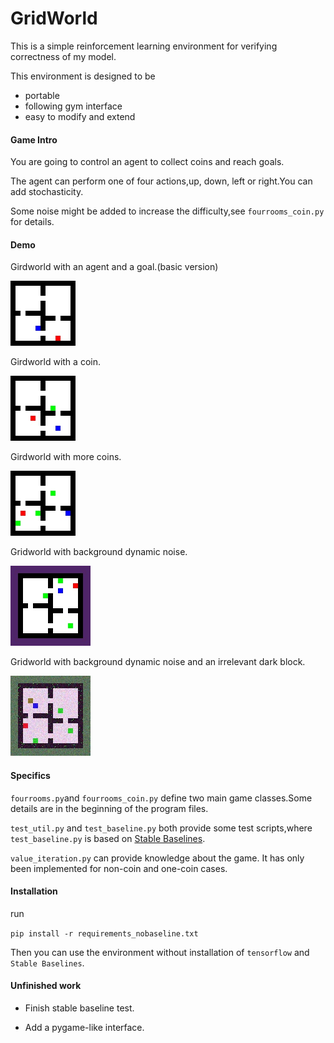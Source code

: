 # GridWorld

This is a simple reinforcement learning environment for verifying correctness of my model.

This environment is designed to be

- portable
- following gym interface
- easy to modify and extend

#### Game Intro
You are going to control an agent to collect coins and reach goals.

The agent can perform one of four actions,up, down, left or right.You can add stochasticity.

Some noise might be added to increase the difficulty,see `fourrooms_coin.py` for details.


#### Demo
Girdworld with an agent and a goal.(basic version)

<img src="./demo/demo0.jpg">

Girdworld with a coin.

<img src="./demo/demo1.jpg">

Girdworld with more coins.

<img src="./demo/demo2.jpg">

Gridworld with background dynamic noise.

<img src="./demo/demo3.jpg">

Gridworld with background dynamic noise and an irrelevant dark block.

<img src="./demo/demo4.jpg">

#### Specifics

`fourrooms.py`and `fourrooms_coin.py` define two main game classes.Some details are in the beginning of the program files.

`test_util.py` and `test_baseline.py` both provide some test scripts,where `test_baseline.py` is based on [Stable Baselines](https://github.com/hill-a/stable-baselines).

`value_iteration.py` can provide knowledge about the game. It has only been implemented for non-coin and one-coin cases.

#### Installation
run

`pip install -r requirements_nobaseline.txt`

Then you can use the environment without installation of `tensorflow` and `Stable Baselines`. 


#### Unfinished work
- Finish stable baseline test.

- Add a pygame-like interface.
